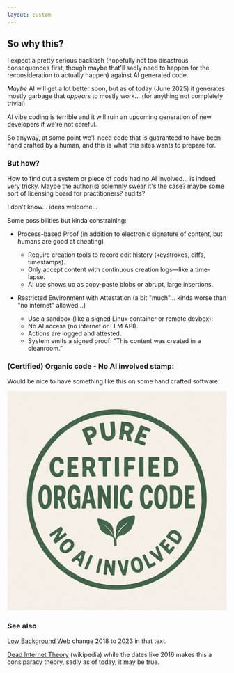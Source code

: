 ```yaml
---
layout: custom
---
```


## So why this?

I expect a pretty serious backlash (hopefully not too disastrous consequences first, though maybe that'll sadly need to happen for the reconsideration to actually happen) against AI generated code.

_Maybe_ AI will get a lot better soon, but as of today (June 2025) it generates mostly garbage that _appears_ to mostly work... (for anything not completely trivial)

AI vibe coding is terrible and it will ruin an upcoming generation of new developers if we're not careful.

So anyway, at some point we'll need code that is guaranteed to have been hand crafted by a human, and this is what this sites wants to prepare for.

### But how?

How to find out a system or piece of code had no AI involved... is indeed very tricky. Maybe the author(s) solemnly swear it's the case? maybe some sort of licensing board for practitioners? audits?

I don't know... ideas welcome...

Some possibilities but kinda constraining:

- Process-based Proof (in addition to electronic signature of content, but humans are good at cheating)
    - Require creation tools to record edit history (keystrokes, diffs, timestamps).
	- Only accept content with continuous creation logs—like a time-lapse.
	- AI use shows up as copy-paste blobs or abrupt, large insertions.

- Restricted Environment with Attestation (a bit "much"... kinda worse than "no internet" allowed...)
	- Use a sandbox (like a signed Linux container or remote devbox):
	- No AI access (no internet or LLM API).
	- Actions are logged and attested.
	- System emits a signed proof: “This content was created in a cleanroom.”


### (Certified) Organic code - No AI involved stamp:

Would be nice to have something like this on some hand crafted software:

![Organic No AI stamp](organic-no-ai.png)

<!--
if you are a human designer and want to contribute a proper, no AI logo for this, please contact me (see github)
or l d email ly _at_ gmail
-->

### See also

[Low Background Web](low-background) change 2018 to 2023 in that text.

[Dead Internet Theory](https://en.wikipedia.org/wiki/Dead_Internet_theory) (wikipedia) while the dates like 2016 makes this a consiparacy theory, sadly as of today, it may be true.

